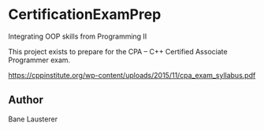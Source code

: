 # CertificationExamPrep
Integrating OOP skills from Programming II

This project exists to prepare for the CPA – C++ Certified Associate Programmer exam.

https://cppinstitute.org/wp-content/uploads/2015/11/cpa_exam_syllabus.pdf

## Author
Bane Lausterer
